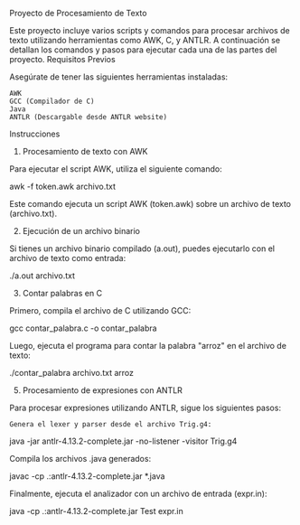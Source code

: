 Proyecto de Procesamiento de Texto

Este proyecto incluye varios scripts y comandos para procesar archivos de texto utilizando herramientas como AWK, C, y ANTLR. A continuación se detallan los comandos y pasos para ejecutar cada una de las partes del proyecto.
Requisitos Previos

Asegúrate de tener las siguientes herramientas instaladas:

    AWK
    GCC (Compilador de C)
    Java
    ANTLR (Descargable desde ANTLR website)

Instrucciones
1. Procesamiento de texto con AWK

Para ejecutar el script AWK, utiliza el siguiente comando:

awk -f token.awk archivo.txt

Este comando ejecuta un script AWK (token.awk) sobre un archivo de texto (archivo.txt).

2. Ejecución de un archivo binario

Si tienes un archivo binario compilado (a.out), puedes ejecutarlo con el archivo de texto como entrada:

./a.out archivo.txt

3. Contar palabras en C

Primero, compila el archivo de C utilizando GCC:

gcc contar_palabra.c -o contar_palabra

Luego, ejecuta el programa para contar la palabra "arroz" en el archivo de texto:

./contar_palabra archivo.txt arroz

5. Procesamiento de expresiones con ANTLR

Para procesar expresiones utilizando ANTLR, sigue los siguientes pasos:

    Genera el lexer y parser desde el archivo Trig.g4:


java -jar antlr-4.13.2-complete.jar -no-listener -visitor Trig.g4

Compila los archivos .java generados:

javac -cp .:antlr-4.13.2-complete.jar *.java

Finalmente, ejecuta el analizador con un archivo de entrada (expr.in):

java -cp .:antlr-4.13.2-complete.jar Test expr.in
